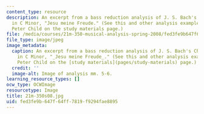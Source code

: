 ```yaml
---
content_type: resource
description: An excerpt from a bass reduction analysis of J. S. Bach's Chorale Prelude
  in C Minor, "Jesu meine Freude." (See this and other analysis examples by Prof.
  Peter Child on the study materials page.)
file: /media/courses/21m-350-musical-analysis-spring-2008/fed3fe9b647f64ff7819f9294fae8895_21m-350s08.jpg
file_type: image/jpeg
image_metadata:
  caption: An excerpt from a bass reduction analysis of J. S. Bach's Chorale Prelude
    in C Minor, "_Jesu meine Freude_." (See this and other analysis examples by Prof.
    Peter Child on the [study materials](pages/study-materials) page.)
  credit: ''
  image-alt: Image of analysis mm. 5-6.
learning_resource_types: []
ocw_type: OCWImage
resourcetype: Image
title: 21m-350s08.jpg
uid: fed3fe9b-647f-64ff-7819-f9294fae8895
---
```

